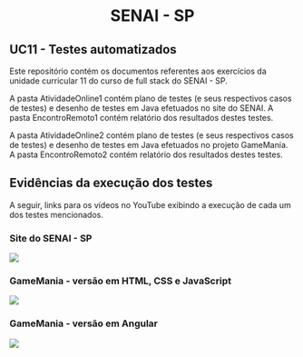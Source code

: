 <h1 align="center">
	SENAI - SP
</h1>


## UC11 - Testes automatizados

Este repositório contém os documentos referentes aos exercícios da unidade curricular 11 do curso de full stack do SENAI - SP.

A pasta AtividadeOnline1 contém plano de testes (e seus respectivos casos de testes) e desenho de testes em Java efetuados no site do SENAI. A pasta EncontroRemoto1 contém relatório dos resultados destes testes.

A pasta AtividadeOnline2 contém plano de testes (e seus respectivos casos de testes) e desenho de testes em Java efetuados no projeto GameMania. A pasta EncontroRemoto2 contém relatório dos resultados destes testes.

## Evidências da execução dos testes

A seguir, links para os vídeos no YouTube exibindo a execução de cada um dos testes mencionados.

### Site do SENAI - SP

[![](https://img.youtube.com/vi/LJW0AAbZhZ8/0.jpg)](https://www.youtube.com/watch?v=LJW0AAbZhZ8)

### GameMania - versão em HTML, CSS e JavaScript

[![](https://img.youtube.com/vi/WjyVGTQr2Iw/0.jpg)](https://www.youtube.com/watch?v=WjyVGTQr2Iw)

### GameMania - versão em Angular

[![](https://img.youtube.com/vi/nE_oQtY6UNg/0.jpg)](https://www.youtube.com/watch?v=nE_oQtY6UNg)